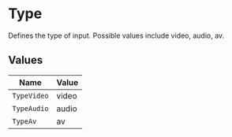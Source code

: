 # Type

Defines the type of input. Possible values include video, audio, av.



## Values

| Name        | Value       |
| ----------- | ----------- |
| `TypeVideo` | video       |
| `TypeAudio` | audio       |
| `TypeAv`    | av          |